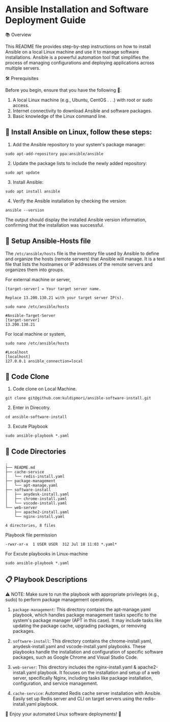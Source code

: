 # Ansible Installation and Software Deployment Guide

📚 Overview

This README file provides step-by-step instructions on how to install Ansible on a local Linux machine and use it to manage software installations. Ansible is a powerful automation tool that simplifies the process of managing configurations and deploying applications across multiple servers.

🛠️ Prerequisites

Before you begin, ensure that you have the following 📝:

1. A local Linux machine (e.g., Ubuntu, CentOS . . .) with root or sudo access.
2. Internet connectivity to download Ansible and software packages.
3. Basic knowledge of the Linux command line.

## 🚀 Install Ansible on Linux, follow these steps:

1. Add the Ansible repository to your system's package manager:
```
sudo apt-add-repository ppa:ansible/ansible
```

2. Update the package lists to include the newly added repository:
```
sudo apt update
```

3. Install Ansible:
```
sudo apt install ansible
```

4. Verify the Ansible installation by checking the version:
```
ansible --version
```

The output should display the installed Ansible version information, confirming that the installation was successful.

## 🔧 Setup Ansible-Hosts file
The `/etc/ansible/hosts` file is the inventory file used by Ansible to define and organize the hosts (remote servers) that Ansible will manage. It is a text file that lists the hostnames or IP addresses of the remote servers and organizes them into groups.

For external machine or server,

```[target-server] = Your target server name.```

```Replace 13.200.130.21 with your target server IP(s).```

```
sudo nano /etc/ansible/hosts
```

```
#Ansible-Target-Server
[target-server]
13.200.130.21
``` 

For local machine or system,
```
sudo nano /etc/ansible/hosts
```


```
#Localhost
[localhost]
127.0.0.1 ansible_connection=local
``` 

## 📂 Code Clone 

1. Code clone on Local Machine.
```
git clone git@github.com:kuldipmori/ansible-software-install.git
```

2. Enter in Direcotry.
```
cd ansible-software-install
```

3. Excute Playbook
```
sudo ansible-playbook *.yaml
```

## 📂 Code Directories
```
.
├── README.md
├── cache-service
│   └── redis-install.yaml
├── package-management
│   └── apt-manage.yaml
├── software-install
│   ├── anydesk-install.yaml
│   ├── chrome-install.yaml
│   └── vscode-install.yaml
└── web-server
    ├── apache2-install.yaml
    └── nginx-install.yaml

4 directories, 8 files
```

Playbook file permission 
```
-rwxr-xr-x  1 USER USER  312 Jul 18 11:03 *.yaml*
```

For Excute playbooks in Linux-machine 
```
sudo ansible-playbook *.yaml
```

## 📋 Playbook Descriptions

⚠️ NOTE: Make sure to run the playbook with appropriate privileges (e.g., sudo) to perform package management operations.

1. ```package-management```: This directory contains the apt-manage.yaml playbook, which handles package management tasks specific to the system's package manager (APT in this case). It may include tasks like updating the package cache, upgrading packages, or removing packages.

2. ```software-install```: This directory contains the chrome-install.yaml, anydesk-install.yaml and vscode-install.yaml playbooks. These playbooks handle the installation and configuration of specific software packages, such as Google Chrome and Visual Studio Code.

3. ```web-server```: This directory includes the nginx-install.yaml & apache2-install.yaml playbook. It focuses on the installation and setup of a web server, specifically Nginx, including tasks like package installation, configuration, and service management.

4. ```cache-service```: Automated Redis cache server installation with Ansible. Easily set up Redis server and CLI on target servers using the redis-install.yaml playbook. 

🎉 Enjoy your automated Linux software deployments! 🍕
